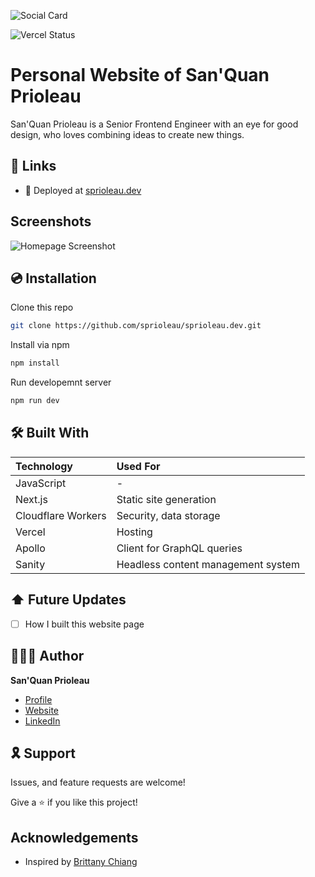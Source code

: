 ![Social Card][social-card-url]

![Vercel Status](https://img.shields.io/github/deployments/sprioleau/sprioleau.dev/production?label=vercel&logo=vercel&style=for-the-badge)

# Personal Website of San'Quan Prioleau

San'Quan Prioleau is a Senior Frontend Engineer with an eye for good design, who loves combining ideas to create new things.

## 🔗 Links

- 🚀 Deployed at [sprioleau.dev][deployed-url]

## Screenshots

![Homepage Screenshot][homepage-screenshot-url]

## 💿 Installation

Clone this repo

```bash
git clone https://github.com/sprioleau/sprioleau.dev.git
```

Install via npm

```bash
npm install
```

Run developemnt server

```bash
npm run dev
```

## 🛠 Built With

| Technology         | Used For                           |
| :----------------- | :--------------------------------- |
| JavaScript         | -                                  |
| Next.js            | Static site generation             |
| Cloudflare Workers | Security, data storage             |
| Vercel             | Hosting                            |
| Apollo             | Client for GraphQL queries         |
| Sanity             | Headless content management system |

## ⬆️ Future Updates

- [ ] How I built this website page

## 👨🏾‍💻 Author

**San'Quan Prioleau**

- [Profile][github-url]
- [Website][website]
- [LinkedIn][linkedin]

## 🎗 Support

Issues, and feature requests are welcome!

Give a ⭐️ if you like this project!

## Acknowledgements

- Inspired by [Brittany Chiang](https://github.com/bchiang7/v4)

<!-- Author Details -->

[github-url]: https://github.com/spriolau "San'Quan Prioleau on Github"
[website]: https://sprioleau.dev "San'Quan Prioleau's personal website"
[headshot_url]: https://avatars.githubusercontent.com/u/49278940?v=4 "San'Quan Prioleau headshot"
[linkedin]: https://www.linkedin.com/in/sanquanprioleau/

<!-- Project Details -->

[deployed-url]: https://sprioleau.dev
[social-card-url]: https://sprioleau.dev/images/sprioleau-social-card-2024-03.png "Social Card"
[homepage-screenshot-url]: https://sprioleau.dev/images/homepage.png "Homepage Screenshot"
